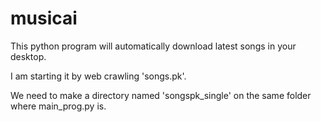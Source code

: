 # musicai
This python program will automatically download latest songs in your desktop.

I am starting it by web crawling 'songs.pk'.

We need to make a directory named 'songspk_single' on the same folder where main_prog.py is.

